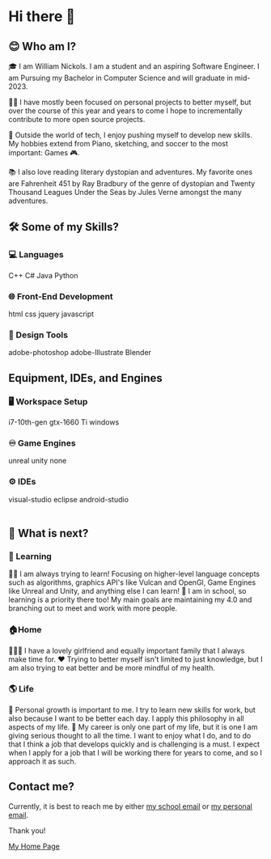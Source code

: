 # Hi there 👋 
## 😊 Who am I?

🎓 I am William Nickols. I am a student and an aspiring Software Engineer. I am Pursuing my Bachelor in Computer Science and will graduate in mid-2023.

👨‍💻 I have mostly been focused on personal projects to better myself, but over the course of this year and years to come I hope to incrementally contribute to more open source projects. 

🎹 Outside the world of tech, I enjoy pushing myself to develop new skills. My hobbies extend from Piano, sketching, and soccer to the most important: Games 🎮.

📚 I also love reading literary dystopian and adventures. My favorite ones are Fahrenheit 451 by Ray Bradbury of the genre of dystopian and Twenty Thousand Leagues Under the Seas by Jules Verne amongst the many adventures.
<br />

## 🛠️ Some of my Skills?
### 💻 Languages
C++ C# Java Python

### 🌐 Front-End Development
html css jquery javascript

### 🎨 Design Tools
adobe-photoshop adobe-Illustrate Blender
<br />

## Equipment, IDEs, and Engines
### 🖥️ Workspace Setup
i7-10th-gen gtx-1660 Ti windows
### ♾️ Game Engines
unreal unity none
### ⚙️ IDEs
visual-studio eclipse android-studio
<br />
<br />
## 🚪 What is next?
### 📖 Learning 
🧑‍💻 I am always trying to learn! Focusing on higher-level language concepts such as algorithms, graphics API's like Vulcan and OpenGl,
Game Engines like Unreal and Unity, and anything else I can learn!
🏫 I am in school, so learning is a priority there too! My main goals are maintaining my 4.0 and branching out to meet and work with more people. 
### 🏠Home
👨‍👩‍👧 I have a lovely girlfriend and equally important family that I always make time for. 
❤️ Trying to better myself isn't limited to just knowledge, but I am also trying to eat better and be more mindful of my health. 
### 🌎 Life 
🌱 Personal growth is important to me. I try to learn new skills for work, but also because I want to be better each day. I apply 
this philosophy in all aspects of my life.
👔 My career is only one part of my life, but it is one I am giving serious thought to all the time. I want to enjoy what I do, and 
to do that I think a job that develops quickly and is challenging is a must. I expect when I apply for a job that I will be working 
there for years to come, and so I approach it as such. 
<br />

## Contact me?
Currently, it is best to reach me by either
[my school email](wanickols@ualr.edu) or [my personal email](andrewnickols50@gmail.com).

Thank you!

[My Home Page](https://github.com/wanickols01)
<br />
<br />

